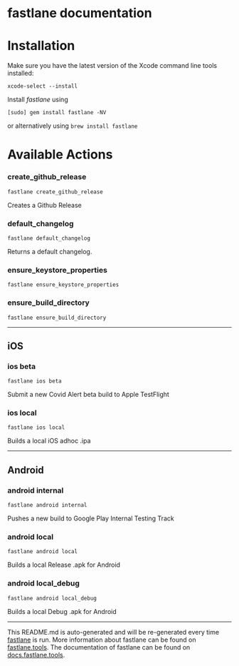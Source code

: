 fastlane documentation
================
# Installation

Make sure you have the latest version of the Xcode command line tools installed:

```
xcode-select --install
```

Install _fastlane_ using
```
[sudo] gem install fastlane -NV
```
or alternatively using `brew install fastlane`

# Available Actions
### create_github_release
```
fastlane create_github_release
```
Creates a Github Release
### default_changelog
```
fastlane default_changelog
```
Returns a default changelog.
### ensure_keystore_properties
```
fastlane ensure_keystore_properties
```

### ensure_build_directory
```
fastlane ensure_build_directory
```


----

## iOS
### ios beta
```
fastlane ios beta
```
Submit a new Covid Alert beta build to Apple TestFlight
### ios local
```
fastlane ios local
```
Builds a local iOS adhoc .ipa

----

## Android
### android internal
```
fastlane android internal
```
Pushes a new build to Google Play Internal Testing Track
### android local
```
fastlane android local
```
Builds a local Release .apk for Android
### android local_debug
```
fastlane android local_debug
```
Builds a local Debug .apk for Android

----

This README.md is auto-generated and will be re-generated every time [fastlane](https://fastlane.tools) is run.
More information about fastlane can be found on [fastlane.tools](https://fastlane.tools).
The documentation of fastlane can be found on [docs.fastlane.tools](https://docs.fastlane.tools).
